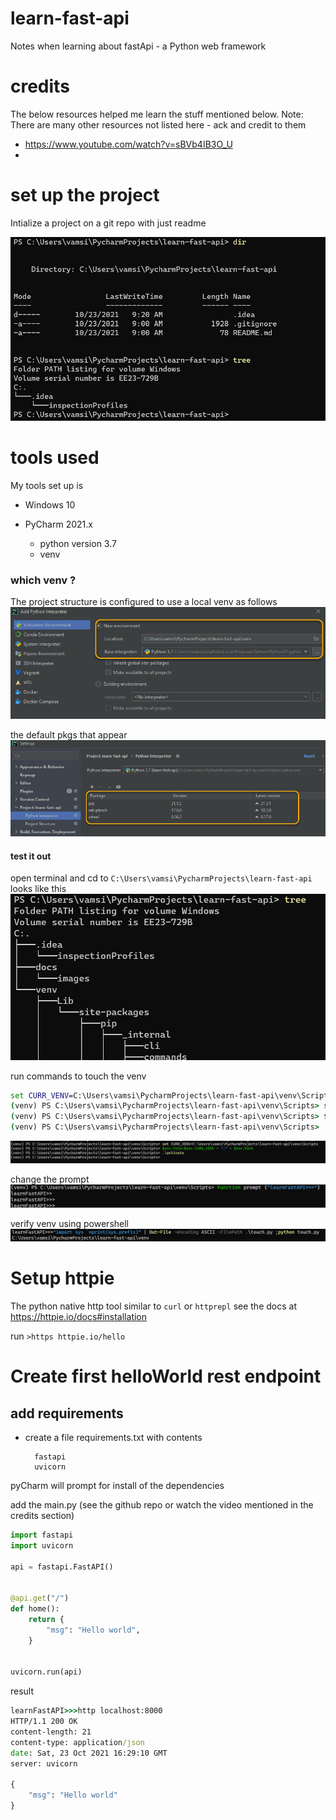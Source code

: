 # learn-fast-api
Notes when learning about fastApi - a Python web framework

# credits
The below resources helped me learn the stuff mentioned below. 
Note: There are many other resources not listed here - ack and credit to them
* https://www.youtube.com/watch?v=sBVb4IB3O_U
* 

# set up the project
Intialize a project on a git repo with just readme

![init dir with read me only](docs/images/initial-dir-readme-only.jpg)

# tools used
My tools set up is
* Windows 10

* PyCharm 2021.x
    - python version 3.7
    - venv
  

### which venv ?
The project structure is configured to use a local venv as follows
![initial venv creation locally](docs/images/init-venv.jpg)

the default pkgs that appear
![the default pkgs that appear](docs/images/init-venv-only-few-pkgs.jpg)

#### test it out
open terminal and cd to `C:\Users\vamsi\PycharmProjects\learn-fast-api`
looks like this
![dir-struct-partial-01](docs/images/dir-struct-partial-01.jpg)

run commands to touch the venv
```bat
set CURR_VENV=C:\Users\vamsi\PycharmProjects\learn-fast-api\venv\Scripts^C
(venv) PS C:\Users\vamsi\PycharmProjects\learn-fast-api\venv\Scripts> set CURR_VENV=C:\Users\vamsi\PycharmProjects\learn-fast-api\venv\Scripts
(venv) PS C:\Users\vamsi\PycharmProjects\learn-fast-api\venv\Scripts> $env:Path=$env:CURR_VENV + ";" + $env:Path
(venv) PS C:\Users\vamsi\PycharmProjects\learn-fast-api\venv\Scripts> .\activate
```
![activate-venv](docs/images/activate-venv.jpg)

change the prompt
![change-prompt](docs/images/change-prompt.jpg)

verify venv using powershell
![verify-venv-ps](docs/images/verify-venv-ps.jpg)


# Setup httpie
The python native http tool similar to `curl` or `httprepl`
see the docs at  https://httpie.io/docs#installation

run `>https httpie.io/hello`

# Create first helloWorld rest endpoint
## add requirements
* create a file requirements.txt with contents
  ```text
    fastapi
    uvicorn
  ```

pyCharm will prompt for install of the dependencies

add the main.py (see the github repo or watch the video mentioned in the credits section)
```python
import fastapi
import uvicorn

api = fastapi.FastAPI()


@api.get("/")
def home():
    return {
        "msg": "Hello world",
    }


uvicorn.run(api)

```

result

```cmd
learnFastAPI>>>http localhost:8000
HTTP/1.1 200 OK
content-length: 21
content-type: application/json
date: Sat, 23 Oct 2021 16:29:10 GMT
server: uvicorn

{
    "msg": "Hello world"
}

```








